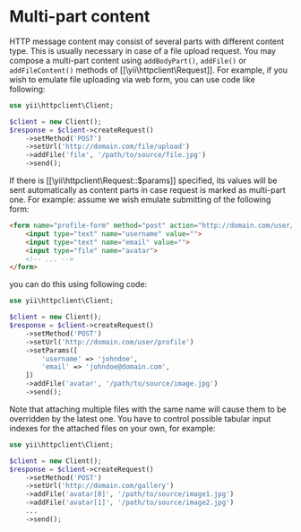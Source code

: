 Multi-part content
==================

HTTP message content may consist of several parts with different content type. This is usually necessary
in case of a file upload request. You may compose a multi-part content using `addBodyPart()`, `addFile()` or
`addFileContent()` methods of [[\yii\httpclient\Request]].
For example, if you wish to emulate file uploading via web form, you can use code like following:

```php
use yii\httpclient\Client;

$client = new Client();
$response = $client->createRequest()
    ->setMethod('POST')
    ->setUrl('http://domain.com/file/upload')
    ->addFile('file', '/path/to/source/file.jpg')
    ->send();
```

If there is [[\yii\httpclient\Request::$params]] specified, its values will be sent automatically as content parts
in case request is marked as multi-part one.
For example: assume we wish emulate submitting of the following form:

```html
<form name="profile-form" method="post" action="http://domain.com/user/profile" enctype="multipart/form-data">
    <input type="text" name="username" value="">
    <input type="text" name="email" value="">
    <input type="file" name="avatar">
    <!-- ... -->
</form>
```

you can do this using following code:

```php
use yii\httpclient\Client;

$client = new Client();
$response = $client->createRequest()
    ->setMethod('POST')
    ->setUrl('http://domain.com/user/profile')
    ->setParams([
        'username' => 'johndoe',
        'email' => 'johndoe@domain.com',
    ])
    ->addFile('avatar', '/path/to/source/image.jpg')
    ->send();
```

Note that attaching multiple files with the same name will cause them to be overridden by the latest one.
You have to control possible tabular input indexes for the attached files on your own, for example:

```php
use yii\httpclient\Client;

$client = new Client();
$response = $client->createRequest()
    ->setMethod('POST')
    ->setUrl('http://domain.com/gallery')
    ->addFile('avatar[0]', '/path/to/source/image1.jpg')
    ->addFile('avatar[1]', '/path/to/source/image2.jpg')
    ...
    ->send();
```
